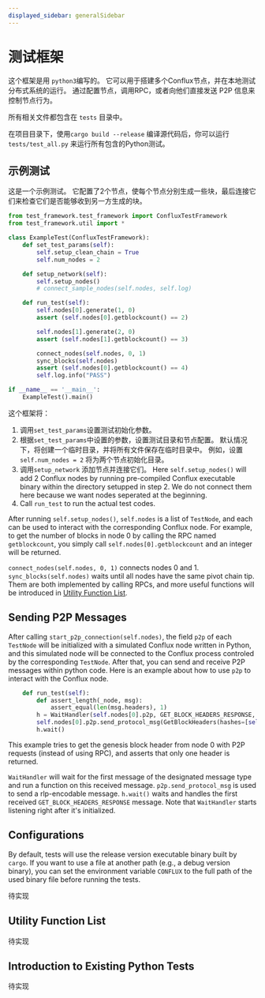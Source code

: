 ```yaml
---
displayed_sidebar: generalSidebar
---
```


# 测试框架

这个框架是用 `python3`编写的。 它可以用于搭建多个Conflux节点，并在本地测试分布式系统的运行。 通过配置节点，调用RPC，或者向他们直接发送 P2P 信息来控制节点行为。

所有相关文件都包含在 `tests` 目录中。

在项目目录下，使用`cargo build --release` 编译源代码后，你可以运行 `tests/test_all.py` 来运行所有包含的Python测试。

## 示例测试

这是一个示例测试。 它配置了2个节点，使每个节点分别生成一些块，最后连接它们来检查它们是否能够收到另一方生成的块。

```python
from test_framework.test_framework import ConfluxTestFramework
from test_framework.util import *

class ExampleTest(ConfluxTestFramework):
    def set_test_params(self):
        self.setup_clean_chain = True
        self.num_nodes = 2

    def setup_network(self):
        self.setup_nodes()
        # connect_sample_nodes(self.nodes, self.log)

    def run_test(self):
        self.nodes[0].generate(1, 0)
        assert (self.nodes[0].getblockcount() == 2)

        self.nodes[1].generate(2, 0)
        assert (self.nodes[1].getblockcount() == 3)

        connect_nodes(self.nodes, 0, 1)
        sync_blocks(self.nodes)
        assert (self.nodes[0].getblockcount() == 4)
        self.log.info("PASS")

if __name__ == '__main__':
    ExampleTest().main()
```

这个框架将：

1. 调用`set_test_params`设置测试初始化参数。
2. 根据`set_test_params`中设置的参数，设置测试目录和节点配置。 默认情况下，将创建一个临时目录，并将所有文件保存在临时目录中。 例如，设置`self.num_nodes = 2` 将为两个节点初始化目录。
3. 调用`setup_network` 添加节点并连接它们。 Here `self.setup_nodes()` will add 2 Conflux nodes by running pre-compiled Conflux executable binary within the directory setupped in step 2. We do not connect them here because we want nodes seperated at the beginning.
4. Call `run_test` to run the actual test codes.

After running `self.setup_nodes()`, `self.nodes` is a list of `TestNode`, and each can be used to interact with the corresponding Conflux node. For example, to get the number of blocks in node 0 by calling the RPC named `getblockcount`, you simply call `self.nodes[0].getblockcount` and an integer will be returned.

`connect_nodes(self.nodes, 0, 1)` connects nodes 0 and 1. `sync_blocks(self.nodes)` waits until all nodes have the same pivot chain tip. Them are both implemented by calling RPCs, and more useful functions will be introduced in [Utility Function List](#utility-function-list).

## Sending P2P Messages

After calling `start_p2p_connection(self.nodes)`, the field `p2p` of each `TestNode` will be initialized with a simulated Conflux node written in Python, and this simulated node will be connected to the Conflux process controled by the corresponding `TestNode`. After that, you can send and receive P2P messages within python code. Here is an example about how to use `p2p` to interact with the Conflux node.

```python
    def run_test(self):
        def assert_length(_node, msg):
            assert_equal(len(msg.headers), 1)
        h = WaitHandler(self.nodes[0].p2p, GET_BLOCK_HEADERS_RESPONSE, assert_length)
        self.nodes[0].p2p.send_protocol_msg(GetBlockHeaders(hashes=[self.nodes[0].p2p.genesis.hash]))
        h.wait()
```

This example tries to get the genesis block header from node 0 with P2P requests (instead of using RPC), and asserts that only one header is returned.

`WaitHandler` will wait for the first message of the designated message type and run a function on this received message. `p2p.send_protocol_msg` is used to send a rlp-encodable message. `h.wait()` waits and handles the first received `GET_BLOCK_HEADERS_RESPONSE` message. Note that `WaitHandler` starts listening right after it's initialized.

## Configurations

By default, tests will use the release version executable binary built by `cargo`. If you want to use a file at another path (e.g., a debug version binary), you can set the environment variable `CONFLUX` to the full path of the used binary file before running the tests.

待实现

## Utility Function List

待实现

## Introduction to Existing Python Tests

待实现
